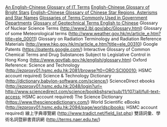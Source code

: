 [An English-Chinese Glossary of IT Terms](http://www.ogcio.gov.hk/en/infrastructure/methodology/glossary/doc/IT_Glossary.pdf)
[English-Chinese Glossary of Bright Stars](https://www.lcsd.gov.hk/CE/Museum/Space/zh_TW/web/spm/starshine/resources/constemyth/chinengstars.html)
[English-Chinese Glossary of Chinese Star Regions, Asterisms and Star Names](https://www.lcsd.gov.hk/CE/Museum/Space/en_US/web/spm/starshine/resources/constemyth/glossary.html)
[Glossaries of Terms Commonly Used in Government Departments](http://www.csb.gov.hk/hkgcsb/glossary/glossary_en.php)
[Glossary of Geotechnical Terms English to Chinese](http://www.cedd.gov.hk/eng/publications/geo_reports/doc/er148.pdf)
Glossary of Nuclear Science Terms (http://www2.lbl.gov/abc/Glossary.html)
Glossary of some Meteorological terms (http://www.weather.gov.hk/m/article_e.htm?title=ele_00011)
Glossary on Radiation Terminology and Radiation Reference Materials (http://www.hko.gov.hk/m/article_e.htm?title=ele_00310)
Google Patents (https://patents.google.com/)
Interactive Glossary of Common Chemical Terms and Drug Substances Subject to Legislative Control in Hong Kong (http://www.govtlab.gov.hk/english/glossary.htm)
Oxford Reference: Science and Technology (http://ezproxy01.hsmc.edu.hk:2081/browse?t0=ORO:SCI00010; HSMC account required)
Science & Technology Dictionary (http://dictionary.babylon-software.com/science/)
ScienceDirect ebooks (http://ezproxy01.hsmc.edu.hk:2048/login?url= 
http://www.sciencedirect.com/science/bookbshsrw/sub/11/107/all/full-text-access; HSMC account required)
The Science Dictionary (https://www.thesciencedictionary.com/)
World Scientific eBooks (http://ezproxy01.hsmc.edu.hk:2094/page/worldscibooks; HSMC account required) 
線上字典導覽網 (http://www.tradict.net/field_list.php) 
雙語詞彙、學術名詞暨辭書資訊網 (http://terms.naer.edu.tw/)
